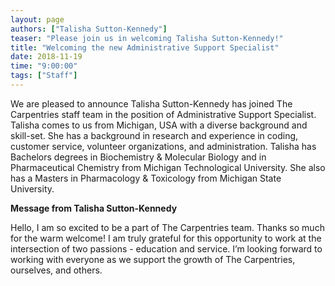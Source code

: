 ```yaml
---
layout: page
authors: ["Talisha Sutton-Kennedy"]
teaser: "Please join us in welcoming Talisha Sutton-Kennedy!"
title: "Welcoming the new Administrative Support Specialist"
date: 2018-11-19
time: "9:00:00"
tags: ["Staff"]
---
```


We are pleased to announce Talisha Sutton-Kennedy has joined The
Carpentries staff team in the position of Administrative Support 
Specialist. Talisha comes to us 
from Michigan, USA with a diverse background and skill-set. She has a 
background in research and experience in coding, customer service, 
volunteer organizations, and administration. Talisha has Bachelors degrees 
in Biochemistry & Molecular Biology and in Pharmaceutical Chemistry 
from Michigan Technological University. She also has a Masters in 
Pharmacology & Toxicology from Michigan State University.

**Message from Talisha Sutton-Kennedy**

Hello, I am so excited to be a part of The Carpentries team. Thanks
so much for the warm welcome! I am truly grateful for this 
opportunity to work at the intersection of two passions - education 
and service. I’m looking forward to working with everyone as we 
support the growth of The Carpentries, ourselves, and others.
